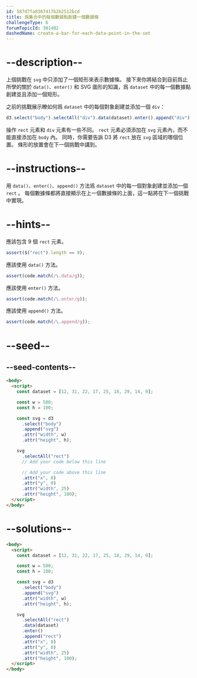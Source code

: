 ```yaml
---
id: 587d7fa8367417b2b2512bcd
title: 爲集合中的每個數據點創建一個數據條
challengeType: 6
forumTopicId: 301482
dashedName: create-a-bar-for-each-data-point-in-the-set
---
```


# --description--

上個挑戰在 `svg` 中只添加了一個矩形來表示數據條。 接下來你將結合到目前爲止所學的關於 `data()`、`enter()` 和 SVG 圖形的知識，爲 `dataset` 中的每一個數據點創建並且添加一個矩形。

之前的挑戰展示瞭如何爲 `dataset` 中的每個對象創建並添加一個 `div`：

```js
d3.select("body").selectAll("div").data(dataset).enter().append("div");
```

操作 `rect` 元素和 `div` 元素有一些不同。 `rect` 元素必須添加在 `svg` 元素內，而不能直接添加在 `body` 內。 同時，你需要告訴 D3 將 `rect` 放在 `svg` 區域的哪個位置。 條形的放置會在下一個挑戰中講到。

# --instructions--

用 `data()`、`enter()`、`append()` 方法爲 `dataset` 中的每一個對象創建並添加一個 `rect` 。 每個數據條都將直接顯示在上一個數據條的上面，這一點將在下一個挑戰中實現。

# --hints--

應該包含 9 個 `rect` 元素。

```js
assert($("rect").length == 9);
```

應該使用 `data()` 方法。

```js
assert(code.match(/\.data/g));
```

應該使用 `enter()` 方法。

```js
assert(code.match(/\.enter/g));
```

應該使用 `append()` 方法。

```js
assert(code.match(/\.append/g));
```

# --seed--

## --seed-contents--

```html
<body>
  <script>
    const dataset = [12, 31, 22, 17, 25, 18, 29, 14, 9];

    const w = 500;
    const h = 100;

    const svg = d3
      .select("body")
      .append("svg")
      .attr("width", w)
      .attr("height", h);

    svg
      .selectAll("rect")
      // Add your code below this line

      // Add your code above this line
      .attr("x", 0)
      .attr("y", 0)
      .attr("width", 25)
      .attr("height", 100);
  </script>
</body>
```

# --solutions--

```html
<body>
  <script>
    const dataset = [12, 31, 22, 17, 25, 18, 29, 14, 9];

    const w = 500;
    const h = 100;

    const svg = d3
      .select("body")
      .append("svg")
      .attr("width", w)
      .attr("height", h);

    svg
      .selectAll("rect")
      .data(dataset)
      .enter()
      .append("rect")
      .attr("x", 0)
      .attr("y", 0)
      .attr("width", 25)
      .attr("height", 100);
  </script>
</body>
```
